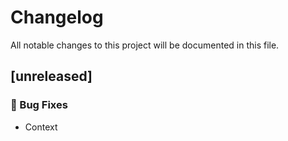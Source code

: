 # Changelog

All notable changes to this project will be documented in this file.

## [unreleased]

### 🐛 Bug Fixes

- Context

<!-- generated by git-cliff -->
